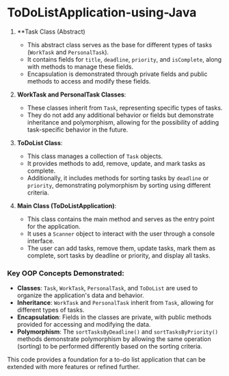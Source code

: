 # ToDoListApplication-using-Java

1. **Task Class (Abstract)
   - This abstract class serves as the base for different types of tasks (`WorkTask` and `PersonalTask`). 
   - It contains fields for `title`, `deadline`, `priority`, and `isComplete`, along with methods to manage these fields.
   - Encapsulation is demonstrated through private fields and public methods to access and modify these fields.

2. **WorkTask and PersonalTask Classes**:
   - These classes inherit from `Task`, representing specific types of tasks.
   - They do not add any additional behavior or fields but demonstrate inheritance and polymorphism, allowing for the possibility of adding task-specific behavior in the future.

3. **ToDoList Class**:
   - This class manages a collection of `Task` objects. 
   - It provides methods to add, remove, update, and mark tasks as complete. 
   - Additionally, it includes methods for sorting tasks by `deadline` or `priority`, demonstrating polymorphism by sorting using different criteria.

4. **Main Class (ToDoListApplication)**:
   - This class contains the main method and serves as the entry point for the application.
   - It uses a `Scanner` object to interact with the user through a console interface.
   - The user can add tasks, remove them, update tasks, mark them as complete, sort tasks by deadline or priority, and display all tasks.

### Key OOP Concepts Demonstrated:
- **Classes**: `Task`, `WorkTask`, `PersonalTask`, and `ToDoList` are used to organize the application's data and behavior.
- **Inheritance**: `WorkTask` and `PersonalTask` inherit from `Task`, allowing for different types of tasks.
- **Encapsulation**: Fields in the classes are private, with public methods provided for accessing and modifying the data.
- **Polymorphism**: The `sortTasksByDeadline()` and `sortTasksByPriority()` methods demonstrate polymorphism by allowing the same operation (sorting) to be performed differently based on the sorting criteria.

This code provides a foundation for a to-do list application that can be extended with more features or refined further.
